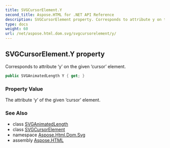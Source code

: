 ```yaml
---
title: SVGCursorElement.Y
second_title: Aspose.HTML for .NET API Reference
description: SVGCursorElement property. Corresponds to attribute y on the given cursor element
type: docs
weight: 60
url: /net/aspose.html.dom.svg/svgcursorelement/y/
---
```

## SVGCursorElement.Y property

Corresponds to attribute ‘y’ on the given ‘cursor’ element.

```csharp
public SVGAnimatedLength Y { get; }
```

### Property Value

The attribute ‘y’ of the given ‘cursor’ element.

### See Also

* class [SVGAnimatedLength](../../../aspose.html.dom.svg.datatypes/svganimatedlength/)
* class [SVGCursorElement](../)
* namespace [Aspose.Html.Dom.Svg](../../svgcursorelement/)
* assembly [Aspose.HTML](../../../)
